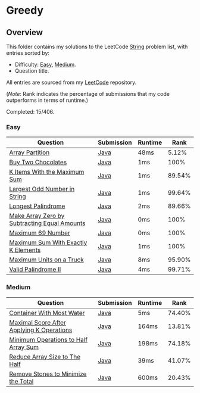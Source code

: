 # Greedy

## Overview
This folder contains my solutions to the LeetCode [String](https://leetcode.com/problem-list/greedy/) problem list,
with entries sorted by:
- Difficulty: [Easy](#easy), [Medium](#medium).
- Question title.

All entries are sourced from my [LeetCode](https://github.com/shumarb/leetcode) repository.

(*Note*: Rank indicates the percentage of submissions that my code outperforms in terms of runtime.)

Completed: 15/406.

### Easy
| Question                                                                                                                                | Submission                                                                                                         | Runtime | Rank   |
|-----------------------------------------------------------------------------------------------------------------------------------------|--------------------------------------------------------------------------------------------------------------------|---------|--------|
| [Array Partition](https://leetcode.com/problems/array-partition/description/)                                                           | [Java](https://github.com/shumarb/leetcode/blob/main/submissions/java/ArrayPartition.java)                         | 48ms    | 5.12%  |
| [Buy Two Chocolates](https://leetcode.com/problems/buy-two-chocolates/description/)                                                     | [Java](https://github.com/shumarb/leetcode/blob/main/submissions/java/submissions/java/BuyTwoChocolates.java.java) | 1ms     | 100%   |
| [K Items With the Maximum Sum](https://leetcode.com/problems/k-items-with-the-maximum-sum/description/)                                 | [Java](https://github.com/shumarb/leetcode/blob/main/submissions/java/KItemsWithTheMaximumSum.java)                | 1ms     | 89.54% |
| [Largest Odd Number in String](https://leetcode.com/problems/largest-odd-number-in-string/description/)                                 | [Java](https://github.com/shumarb/leetcode/blob/main/submissions/java/LongestPalindrome.java)                      | 1ms     | 99.64% |
| [Longest Palindrome](https://leetcode.com/problems/longest-palindrome/description/)                                                     | [Java](https://github.com/shumarb/leetcode/blob/main/submissions/java/LongestPalindrome.java)                      | 2ms     | 89.66% |
| [Make Array Zero by Subtracting Equal Amounts](https://leetcode.com/problems/make-array-zero-by-subtracting-equal-amounts/description/) | [Java](https://github.com/shumarb/leetcode/blob/main/submissions/java/MakeArrayZeroBySubtractingEqualAmounts.java) | 0ms     | 100%   |
| [Maximum 69 Number](https://leetcode.com/problems/maximum-69-number/description/)                                                       | [Java](https://github.com/shumarb/leetcode/blob/main/submissions/java/Maximum69Number.java)                        | 0ms     | 100%   |
| [Maximum Sum With Exactly K Elements](https://leetcode.com/problems/maximum-sum-with-exactly-k-elements/description/)                   | [Java](https://github.com/shumarb/leetcode/blob/main/submissions/java/MaximumSumWithExactlyKElements.java)         | 1ms     | 100%   |
| [Maximum Units on a Truck](https://leetcode.com/problems/maximum-units-on-a-truck/description/)                                         | [Java](https://github.com/shumarb/leetcode/blob/main/submissions/java/MaximumUnitsOnATruck.java)                   | 8ms     | 95.90% |
| [Valid Palindrome II](https://leetcode.com/problems/valid-palindrome-ii/description/)                                                   | [Java](https://github.com/shumarb/leetcode/blob/main/submissions/java/ValidPalindromeTwo.java)                     | 4ms     | 99.71% |

### Medium
| Question                                                                                                                          | Submission                                                                                                       | Runtime | Rank   |
|-----------------------------------------------------------------------------------------------------------------------------------|------------------------------------------------------------------------------------------------------------------|---------|--------|
| [Container With Most Water](https://leetcode.com/problems/container-with-most-water/description/)                                 | [Java](https://github.com/shumarb/leetcode/blob/main/submissions/java/ContainerWithMostWater.java)               | 5ms     | 74.40% |
| [Maximal Score After Applying K Operations](https://leetcode.com/problems/maximal-score-after-applying-k-operations/description/) | [Java](https://github.com/shumarb/leetcode/blob/main/submissions/java/MaximalScoreAfterApplyingKOperations.java) | 164ms   | 13.81% |
| [Minimum Operations to Half Array Sum](https://leetcode.com/problems/minimum-operations-to-halve-array-sum/description/)          | [Java](https://github.com/shumarb/leetcode/blob/main/submissions/java/MinimumOperationsToHalfArraySum.java)      | 198ms   | 74.18% |
| [Reduce Array Size to The Half](https://leetcode.com/problems/reduce-array-size-to-the-half/description/)                         | [Java](https://github.com/shumarb/leetcode/blob/main/submissions/java/ReduceArraySizeToTheHalf.java)             | 39ms    | 41.07% |
| [Remove Stones to Minimize the Total](https://leetcode.com/problems/remove-stones-to-minimize-the-total/description/)             | [Java](https://github.com/shumarb/leetcode/blob/main/submissions/java/RemoveStonesToMinimizeTheTotal.java)       | 600ms   | 20.43% |
